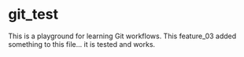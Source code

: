 git_test
========
This is a playground for learning Git workflows.
This feature_03 added something to this file... it is tested and works.
